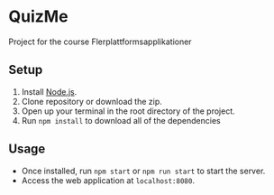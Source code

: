 # QuizMe
Project for the course Flerplattformsapplikationer

## Setup
1. Install [Node.js](https://nodejs.org/en/).
2. Clone repository or download the zip.
3. Open up your terminal in the root directory of the project. 
4. Run `npm install` to download all of the dependencies

## Usage
- Once installed, run `npm start` or `npm run start` to start the server.
- Access the web application at `localhost:8080`.
